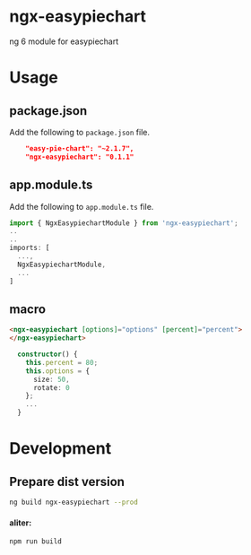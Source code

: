 # ngx-easypiechart
ng 6 module for easypiechart

# Usage

## package.json

Add the following to ``package.json`` file.

```json
    "easy-pie-chart": "~2.1.7",
    "ngx-easypiechart": "0.1.1"
```

## app.module.ts

Add the following to ``app.module.ts`` file.

```typescript
import { NgxEasypiechartModule } from 'ngx-easypiechart';
..
..
imports: [
  ...,
  NgxEasypiechartModule,
  ...
]
```

## macro

```html
<ngx-easypiechart [options]="options" [percent]="percent">
</ngx-easypiechart>
```

```typescript
  constructor() {
    this.percent = 80;
    this.options = {
      size: 50,
      rotate: 0
    };
    ...
  }
```
# Development

## Prepare dist version

```bash
ng build ngx-easypiechart --prod
```

#### aliter:

```bash
npm run build
```

